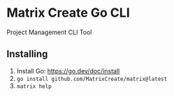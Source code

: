 # Matrix Create Go CLI #

Project Management CLI Tool

## Installing ##

1. Install Go: https://go.dev/doc/install
2. `go install github.com/MatrixCreate/matrix@latest`
3. `matrix help`
